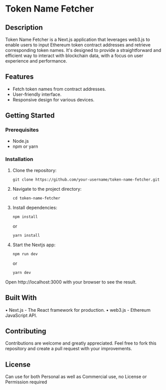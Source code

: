 # Token Name Fetcher

## Description
Token Name Fetcher is a Next.js application that leverages web3.js to enable users to input Ethereum token contract addresses and retrieve corresponding token names. It's designed to provide a straightforward and efficient way to interact with blockchain data, with a focus on user experience and performance.

## Features
- Fetch token names from contract addresses.
- User-friendly interface.
- Responsive design for various devices.

## Getting Started

### Prerequisites
- Node.js
- npm or yarn

### Installation
1. Clone the repository:
   ```
   git clone https://github.com/your-username/token-name-fetcher.git
2. Navigate to the project directory:
   ```
   cd token-name-fetcher
3. Install dependencies:
   ```
   npm install
   ```
   or
   ```
   yarn install
   ```
4. Start the Nextjs app:
   ```
   npm run dev
   ```
   or
   ```
   yarn dev
   ```

Open http://localhost:3000 with your browser to see the result.


## Built With

• Next.js - The React framework for production.
• web3.js - Ethereum JavaScript API.

## Contributing

Contributions are welcome and greatly appreciated. Feel free to fork this repository and create a pull request with your improvements.

## License

Can use for both Personal as well as Commercial use, no License or Permission required




